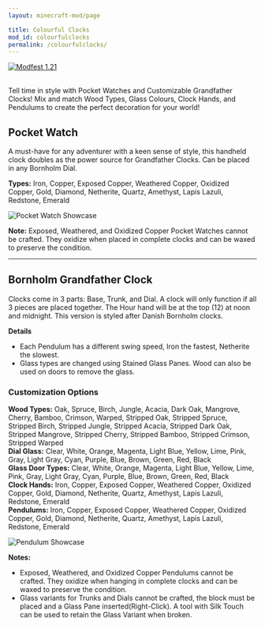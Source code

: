 ```yaml
---
layout: minecraft-mod/page

title: Colourful Clocks
mod_id: colourfulclocks
permalink: /colourfulclocks/
---
```


<div class="minecraft-mod-link">
    <a href="https://modfest.net/1.21" target="_blank">
        <img src="https://raw.githubusercontent.com/ModFest/art/refs/heads/v2/badge/svg/1.21/compact.svg" alt="Modfest 1.21">
    </a>
</div>
<br />

Tell time in style with Pocket Watches and Customizable Grandfather Clocks! Mix and match 
Wood Types, Glass Colours, Clock Hands, and Pendulums to create the perfect decoration for your world!

## Pocket Watch
A must-have for any adventurer with a keen sense of style, this handheld clock doubles as the power source for 
Grandfather Clocks. Can be placed in any Bornholm Dial.

**Types:** Iron, Copper, Exposed Copper, Weathered Copper, Oxidized Copper, Gold, Diamond, Netherite, Quartz, Amethyst, Lapis Lazuli, Redstone, Emerald

![Pocket Watch Showcase](https://i.imgur.com/5QPXpoC.png)

**Note:** Exposed, Weathered, and Oxidized Copper Pocket Watches cannot be crafted. They oxidize when placed in complete clocks and can be waxed to preserve the condition.

****

## Bornholm Grandfather Clock
Clocks come in 3 parts: Base, Trunk, and Dial.
A clock will only function if all 3 pieces are placed together. The Hour hand will be at the top (12) at noon and midnight. 
This version is styled after Danish Bornholm clocks.

**Details**   
- Each Pendulum has a different swing speed, Iron the fastest, Netherite the slowest.
- Glass types are changed using Stained Glass Panes. Wood can also be used on doors to remove the glass.

### Customization Options
**Wood Types:** Oak, Spruce, Birch, Jungle, Acacia, Dark Oak, Mangrove, Cherry, Bamboo, Crimson, Warped, Stripped Oak, Stripped Spruce, Stripped Birch, Stripped Jungle, Stripped Acacia, Stripped Dark Oak, Stripped Mangrove,
Stripped Cherry, Stripped Bamboo, Stripped Crimson, Stripped Warped   
**Dial Glass:** Clear, White, Orange, Magenta, Light Blue, Yellow, Lime, Pink, Gray, Light Gray, Cyan, Purple, Blue, Brown, Green, Red, Black   
**Glass Door Types:** Clear, White, Orange, Magenta, Light Blue, Yellow, Lime, Pink, Gray, Light Gray, Cyan, Purple, Blue, Brown, Green, Red, Black   
**Clock Hands:** Iron, Copper, Exposed Copper, Weathered Copper, Oxidized Copper, Gold, Diamond, Netherite, Quartz, Amethyst, Lapis Lazuli, Redstone, Emerald   
**Pendulums:** Iron, Copper, Exposed Copper, Weathered Copper, Oxidized Copper, Gold, Diamond, Netherite, Quartz, Amethyst, Lapis Lazuli, Redstone, Emerald

![Pendulum Showcase](https://i.imgur.com/gUJwaqQ.png)

**Notes:** 
- Exposed, Weathered, and Oxidized Copper Pendulums cannot be crafted. They oxidize when hanging in complete clocks and can be waxed to preserve the condition.
- Glass variants for Trunks and Dials cannot be crafted, the block must be placed and a Glass Pane inserted(Right-Click). A tool with Silk Touch can be used to retain the Glass Variant when broken.